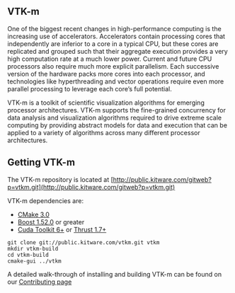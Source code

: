 ## VTK-m ##

One of the biggest recent changes in high-performance computing is the increasing use of accelerators. Accelerators contain processing cores that independently are inferior to a core in a typical CPU, but these cores are replicated and grouped such that their aggregate execution provides a very high computation rate at a much lower power. Current and future CPU processors also require much more explicit parallelism. Each successive version of the hardware packs more cores into each processor, and technologies like hyperthreading and vector operations require even more parallel processing to leverage each core’s full potential.

VTK-m is a toolkit of scientific visualization algorithms for emerging processor architectures. VTK-m supports the fine-grained concurrency for data analysis and visualization algorithms required to drive extreme scale computing by providing abstract models for data and execution that can be applied to a variety of algorithms across many different processor architectures.


## Getting VTK-m ##

The VTK-m repository is located at [http://public.kitware.com/gitweb?p=vtkm.git](http://public.kitware.com/gitweb?p=vtkm.git)

VTK-m dependencies are:


+  [CMake 3.0](http://www.cmake.org/download/)
+  [Boost 1.52.0](http://www.boost.org) or greater
+  [Cuda Toolkit 6+](https://developer.nvidia.com/cuda-toolkit) or [Thrust 1.7+](https://thrust.github.com)

```
git clone git://public.kitware.com/vtkm.git vtkm
mkdir vtkm-build
cd vtkm-build
cmake-gui ../vtkm
```

A detailed walk-through of installing and building VTK-m can be found on our [Contributing page](http://m.vtk.org/index.php/Contributing_to_VTK-m)

